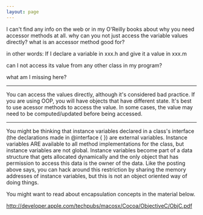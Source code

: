 ```yaml
---
layout: page
---
```


I can't find any info on the web or in my O'Reilly books about why you need accessor methods at all.  why can you not just access the variable values directly?  what is an accessor method good for?

in other words:
If I declare a variable in xxx.h
and give it a value in xxx.m

can I not access its value from any other class in my program?

what am I missing here?

----

You can access the values directly, although it's considered bad practice.
If you are using OOP, you will have objects that have different state.  It's best to
use acessor methods to access the value.  In some cases, the value may need to
be computed/updated before being accessed.

----

You might be thinking that instance variables declared in a class's interface (the declarations made in @interface { }) are external variables. Instance variables ARE available to all method implementations for the class, but instance variables are not global. Instance variables become part of a data structure that gets allocated dynamically and the only object that has permission to access this data is the owner of the data. Like the posting above says, you can hack around this restriction by sharing the memory addresses of instance variables, but this is not an object oriented way of doing things.

You might want to read about encapsulation concepts in the material below.

http://developer.apple.com/techpubs/macosx/Cocoa/ObjectiveC/ObjC.pdf
